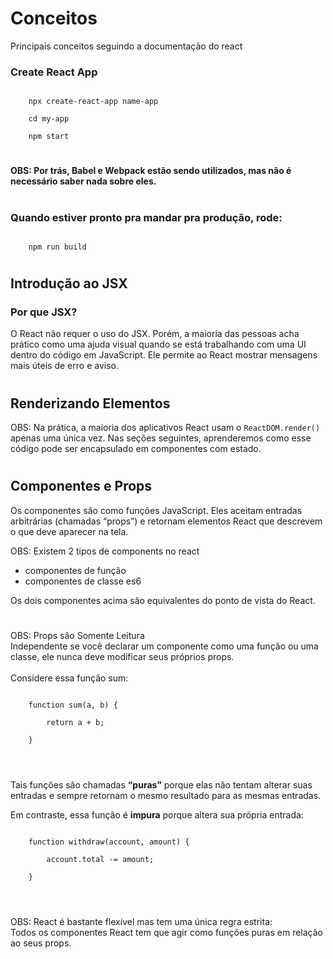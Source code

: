 # Conceitos
Principais conceitos seguindo a documentação do react


### Create React App 

<code>
    npx create-react-app name-app <br>
    cd my-app <br>
    npm start
</code>

#
#### OBS: Por trás, Babel e Webpack estão sendo utilizados, mas não é necessário saber nada sobre eles.
#
### Quando estiver pronto pra mandar pra produção, rode: <br>
<code>
    npm run build 
</code>

#
## Introdução ao JSX
### Por que JSX? 

O React não requer o uso do JSX. Porém, a maioria das pessoas acha prático como uma ajuda visual quando se está trabalhando com uma UI dentro do código em JavaScript. Ele permite ao React mostrar mensagens mais úteis de erro e aviso.

#
## Renderizando Elementos

OBS: Na prática, a maioria dos aplicativos React usam o 
<code>ReactDOM.render()</code> apenas uma única vez. Nas seções seguintes, aprenderemos como esse código pode ser encapsulado em componentes com estado.


# 
## Componentes e Props
Os componentes são como funções JavaScript. Eles aceitam entradas arbitrárias (chamadas “props”) e retornam elementos React que descrevem o que deve aparecer na tela.

OBS: Existem 2 tipos de components no react
- componentes de função
- componentes de classe es6

Os dois componentes acima são equivalentes do ponto de vista do React.
#
OBS: Props são Somente Leitura <br>
Independente se você declarar um componente como uma função ou uma classe, ele nunca deve modificar seus próprios props.<br><br> Considere essa função sum:

<code>
    function sum(a, b) { <br>
        return a + b; <br>
    }
</code>
<br>

#
Tais funções são chamadas <b>“puras”</b> porque elas não tentam alterar suas entradas e sempre retornam o mesmo resultado para as mesmas entradas.

Em contraste, essa função é <b>impura</b> porque altera sua própria entrada:

<code>
    function withdraw(account, amount) {<br>
        account.total -= amount;<br>
    }
</code>
<br>

#

OBS: React é bastante flexível mas tem uma única regra estrita: <br>
Todos os componentes React tem que agir como funções puras em relação ao seus props.